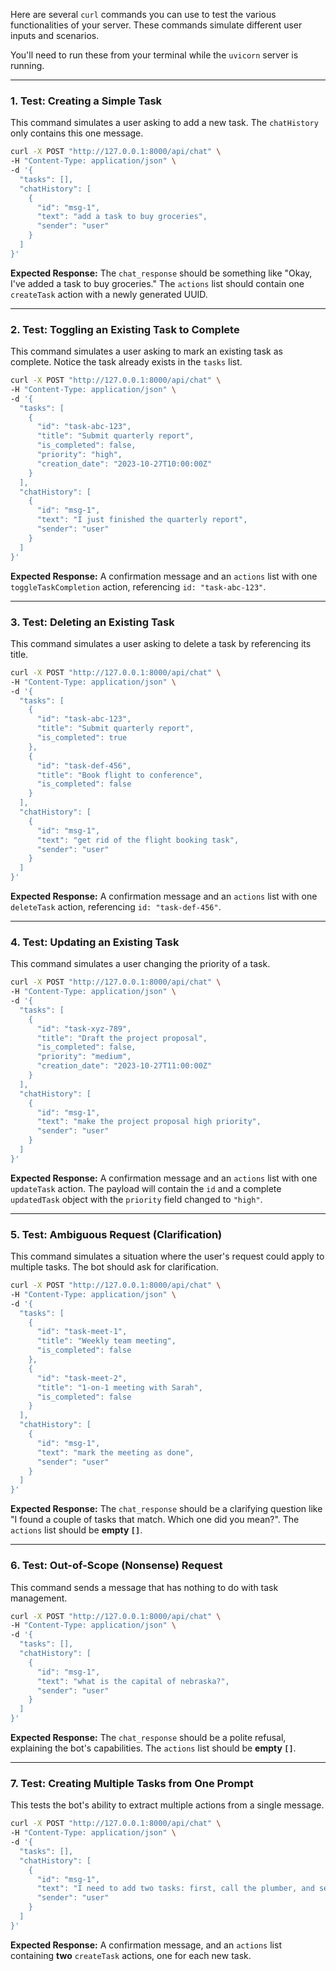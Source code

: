 Here are several `curl` commands you can use to test the various functionalities of your server. These commands simulate different user inputs and scenarios.

You'll need to run these from your terminal while the `uvicorn` server is running.

---

### 1. Test: Creating a Simple Task

This command simulates a user asking to add a new task. The `chatHistory` only contains this one message.

```bash
curl -X POST "http://127.0.0.1:8000/api/chat" \
-H "Content-Type: application/json" \
-d '{
  "tasks": [],
  "chatHistory": [
    {
      "id": "msg-1",
      "text": "add a task to buy groceries",
      "sender": "user"
    }
  ]
}'
```

**Expected Response:**
The `chat_response` should be something like "Okay, I've added a task to buy groceries." The `actions` list should contain one `createTask` action with a newly generated UUID.

---

### 2. Test: Toggling an Existing Task to Complete

This command simulates a user asking to mark an existing task as complete. Notice the task already exists in the `tasks` list.

```bash
curl -X POST "http://127.0.0.1:8000/api/chat" \
-H "Content-Type: application/json" \
-d '{
  "tasks": [
    {
      "id": "task-abc-123",
      "title": "Submit quarterly report",
      "is_completed": false,
      "priority": "high",
      "creation_date": "2023-10-27T10:00:00Z"
    }
  ],
  "chatHistory": [
    {
      "id": "msg-1",
      "text": "I just finished the quarterly report",
      "sender": "user"
    }
  ]
}'
```

**Expected Response:**
A confirmation message and an `actions` list with one `toggleTaskCompletion` action, referencing `id: "task-abc-123"`.

---

### 3. Test: Deleting an Existing Task

This command simulates a user asking to delete a task by referencing its title.

```bash
curl -X POST "http://127.0.0.1:8000/api/chat" \
-H "Content-Type: application/json" \
-d '{
  "tasks": [
    {
      "id": "task-abc-123",
      "title": "Submit quarterly report",
      "is_completed": true
    },
    {
      "id": "task-def-456",
      "title": "Book flight to conference",
      "is_completed": false
    }
  ],
  "chatHistory": [
    {
      "id": "msg-1",
      "text": "get rid of the flight booking task",
      "sender": "user"
    }
  ]
}'
```

**Expected Response:**
A confirmation message and an `actions` list with one `deleteTask` action, referencing `id: "task-def-456"`.

---

### 4. Test: Updating an Existing Task

This command simulates a user changing the priority of a task.

```bash
curl -X POST "http://127.0.0.1:8000/api/chat" \
-H "Content-Type: application/json" \
-d '{
  "tasks": [
    {
      "id": "task-xyz-789",
      "title": "Draft the project proposal",
      "is_completed": false,
      "priority": "medium",
      "creation_date": "2023-10-27T11:00:00Z"
    }
  ],
  "chatHistory": [
    {
      "id": "msg-1",
      "text": "make the project proposal high priority",
      "sender": "user"
    }
  ]
}'
```

**Expected Response:**
A confirmation message and an `actions` list with one `updateTask` action. The payload will contain the `id` and a complete `updatedTask` object with the `priority` field changed to `"high"`.

---

### 5. Test: Ambiguous Request (Clarification)

This command simulates a situation where the user's request could apply to multiple tasks. The bot should ask for clarification.

```bash
curl -X POST "http://127.0.0.1:8000/api/chat" \
-H "Content-Type: application/json" \
-d '{
  "tasks": [
    {
      "id": "task-meet-1",
      "title": "Weekly team meeting",
      "is_completed": false
    },
    {
      "id": "task-meet-2",
      "title": "1-on-1 meeting with Sarah",
      "is_completed": false
    }
  ],
  "chatHistory": [
    {
      "id": "msg-1",
      "text": "mark the meeting as done",
      "sender": "user"
    }
  ]
}'
```

**Expected Response:**
The `chat_response` should be a clarifying question like "I found a couple of tasks that match. Which one did you mean?". The `actions` list should be **empty `[]`**.

---

### 6. Test: Out-of-Scope (Nonsense) Request

This command sends a message that has nothing to do with task management.

```bash
curl -X POST "http://127.0.0.1:8000/api/chat" \
-H "Content-Type: application/json" \
-d '{
  "tasks": [],
  "chatHistory": [
    {
      "id": "msg-1",
      "text": "what is the capital of nebraska?",
      "sender": "user"
    }
  ]
}'
```

**Expected Response:**
The `chat_response` should be a polite refusal, explaining the bot's capabilities. The `actions` list should be **empty `[]`**.

---

### 7. Test: Creating Multiple Tasks from One Prompt

This tests the bot's ability to extract multiple actions from a single message.

```bash
curl -X POST "http://127.0.0.1:8000/api/chat" \
-H "Content-Type: application/json" \
-d '{
  "tasks": [],
  "chatHistory": [
    {
      "id": "msg-1",
      "text": "I need to add two tasks: first, call the plumber, and second, buy a new filter",
      "sender": "user"
    }
  ]
}'
```

**Expected Response:**
A confirmation message, and an `actions` list containing **two** `createTask` actions, one for each new task.
